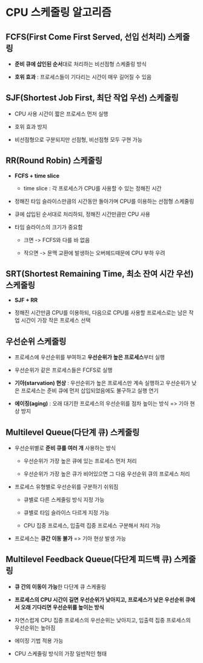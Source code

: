 # CPU 스케줄링 알고리즘

## FCFS(First Come First Served, 선입 선처리) 스케줄링

- **준비 큐에 삽인된 순서**대로 처리하는 비선점형 스케줄링 방식

- **호위 효과** : 프로세스들이 기다리는 시간이 매우 길어질 수 있음

## SJF(Shortest Job First, 최단 작업 우선) 스케줄링

- CPU 사용 시간이 짧은 프로세스 먼저 실행

- 호위 효과 방지

- 비선점형으로 구분되지만 선점형, 비선점형 모두 구현 가능

## RR(Round Robin) 스케줄링

- **FCFS + time slice**
  
  - time slice : 각 프로세스가 CPU를 사용할 수 있는 정해진 시간

- 정해진 타임 슬라이스만큼의 시간동안 돌아가며 CPU를 이용하는 선점형 스케줄링

- 큐에 삽입된 순서대로 처리하되, 정해진 시간만큼만 CPU 사용

- 타임 슬라이스의 크기가 중요함
  
  - 크면 -> FCFS와 다를 바 없음
  
  - 작으면 -> 문맥 교환에 발생하는 오버헤드때문에 CPU 부하 우려

## SRT(Shortest Remaining Time, 최소 잔여 시간 우선) 스케줄링

- **SJF + RR**

- 정해진 시간만큼 CPU를 이용하되, 다음으로 CPU를 사용할 프로세스로는 남은 작업 시간이 가장 작은 프로세스 선택

## 우선순위 스케줄링

- 프로세스에 우선순위를 부여하고 **우선순위가 높은 프로세스**부터 실행

- 우선순위가 같은 프로세스들은 FCFS로 실행

- **기아(starvation) 현상** : 우선순위가 높은 프로세스만 계속 실행하고 우선순위가 낮은 프로세스는 준비 큐에 먼저 삽입되었음에도 불구하고 실행 연기 

- **에이징(aging)** : 오래 대기한 프로세스의 우선순위를 점차 높이는 방식 => 기아 현상 방지

## Multilevel Queue(다단계 큐) 스케줄링

- 우선순위별로 **준비 큐를 여러 개** 사용하는 방식
  
  - 우선순위가 가장 높은 큐에 있는 프로세스 먼저 처리
  
  - 우선순위가 가장 높은 큐가 비어있으면 그 다음 우선순위 큐의 프로세스 처리

- 프로세스 유형별로 우선순위를 구분하기 쉬워짐
  
  - 큐별로 다른 스케줄링 방식 지정 가능
  
  - 큐별로 타임 슬라이스 다르게 지정 가능
  
  - CPU 집중 프로세스, 입출력 집중 프로세스 구분해서 처리 가능

- 프로세스는 **큐간 이동 불가** => 기아 현상 발생 가능

## Multilevel Feedback Queue(다단계 피드백 큐) 스케줄링

- **큐 간의 이동이 가능**한 다단계 큐 스케줄링

- **프로세스의 CPU 시간이 길면 우선순위가 낮아지고, 프로세스가 낮은 우선순위 큐에서 오래 기다리면 우선순위를 높이는 방식**

- 자연스럽게 CPU 집중 프로세스의 우선순위는 낮아지고, 입출력 집중 프로세스의 우선순위는 높아짐

- 에이징 기법 적용 가능

- CPU 스케줄링 방식의 가장 일반적인 형태
